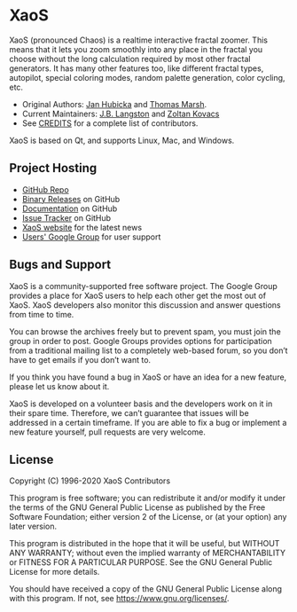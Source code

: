 XaoS
====

XaoS (pronounced Chaos) is a realtime interactive fractal zoomer. This 
means that it lets you zoom smoothly into any place in the fractal you
choose without the long calculation required by most other fractal 
generators. It has many other features too, like different fractal 
types, autopilot, special coloring modes, random palette generation, 
color cycling, etc.

- Original Authors: [Jan Hubicka](http://www.ucw.cz/~hubicka/) and [Thomas Marsh](https://www.linkedin.com/in/thomasmarsh).
- Current Maintainers: [J.B. Langston](https://www.linkedin.com/in/jblangston/) and [Zoltan Kovacs](https://sites.google.com/site/kovzol/)
- See [CREDITS](CREDITS.md) for a complete list of contributors.

XaoS is based on Qt, and supports Linux, Mac, and Windows.

Project Hosting
---------------

- [GitHub Repo](https://github.com/xaos-project/XaoS)
- [Binary Releases](https://github.com/xaos-project/XaoS/releases) on GitHub
- [Documentation](https://github.com/xaos-project/XaoS/wiki) on GitHub
- [Issue Tracker](https://github.com/xaos-project/XaoS/issues) on GitHub
- [XaoS website](http://xaos.sourceforge.net/) for the latest news
- [Users' Google Group](http://groups.google.com/group/xaos-users) for user support

Bugs and Support
----------------

XaoS is a community-supported free software project. The Google Group provides
a place for XaoS users to help each other get the most out of XaoS. XaoS 
developers also monitor this discussion and answer questions from time to time.

You can browse the archives freely but to prevent spam, you must join the group 
in order to post. Google Groups provides options for participation from a 
traditional mailing list to a completely web-based forum, so you don’t have to 
get emails if you don’t want to.

If you think you have found a bug in XaoS or have an idea for a new feature, 
please let us know about it. 

XaoS is developed on a volunteer basis and the developers work on it in their
spare time.  Therefore, we can’t guarantee that issues will be addressed in a
certain timeframe. If you are able to fix a bug or implement a new feature 
yourself, pull requests are very welcome.

License
-------

Copyright (C) 1996-2020 XaoS Contributors

This program is free software; you can redistribute it and/or modify
it under the terms of the GNU General Public License as published by
the Free Software Foundation; either version 2 of the License, or
(at your option) any later version.

This program is distributed in the hope that it will be useful,
but WITHOUT ANY WARRANTY; without even the implied warranty of
MERCHANTABILITY or FITNESS FOR A PARTICULAR PURPOSE.  See the
GNU General Public License for more details.

You should have received a copy of the GNU General Public License
along with this program.  If not, see <https://www.gnu.org/licenses/>.
